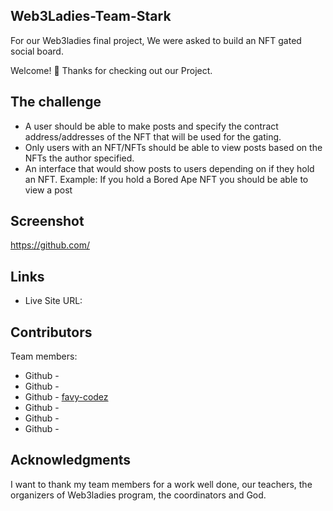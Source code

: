## Web3Ladies-Team-Stark
For our Web3ladies final project, We were asked to build an NFT gated social board.

Welcome! 👋
Thanks for checking out our Project.

## The challenge
* A user should be able to make posts and specify the contract address/addresses of the NFT that will be used for the gating.
* Only users with an NFT/NFTs should be able to view posts based on the NFTs the author specified. 
* An interface that would show posts to users depending on if they hold an NFT. Example: If you hold a Bored Ape NFT you should be able to view a post

## Screenshot
https://github.com/

## Links
* Live Site URL: 

## Contributors
Team members:

* Github - [](https://github.com/)
* Github - [](https://github.com/)
* Github - [favy-codez](https://github.com/favy-codez)
* Github - [](https://github.com/)
* Github - [](https://github.com/)
* Github - [](https://github.com/)
## Acknowledgments
I want to thank my team members for a work well done, our teachers, the organizers of Web3ladies program, the coordinators and God.
